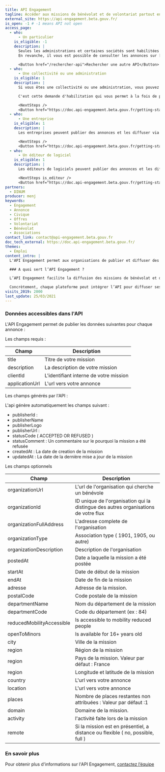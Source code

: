 ```yaml
---
title: API Engagement
tagline: Accéder aux missions de bénévolat et de volontariat partout en France
external_site: https://api-engagement.beta.gouv.fr/
is_open: -1 # -1 means API not open
access_page:
  - who:
      - Un particulier
    is_eligible: -1
    description: |
      Seules les administrations et certaines sociétés sont habilitées à publier leurs annonces sur l'API Engagement.
      En revanche, il vous est possible de consulter les annonces sur [JeVeuxAider.gouv.fr](https://www.jeveuxaider.gouv.fr/) ou [le portail Service Civique](https://www.service-civique.gouv.fr/jeunes-volontaires/?gclsrc=aw.ds)

      <Button href="/rechercher-api">Rechercher une autre API</Button>
  - who:
      - Une collectivité ou une administration
    is_eligible: 1
    description: |
      Si vous êtes une collectivité ou une administration, vous pouvez remplir une demande d’habilitation à l’API Engagement vous-même pour l'entité que vous représentez.

      C'est cette demande d'habilitation qui vous permet à la fois de poster des annonces, ou de diffuser un flux d'annonces.

      <NextSteps />
      <Button href="https://doc.api-engagement.beta.gouv.fr/getting-started/create-your-account">Demander un accès</Button>
  - who:
      - Une entreprise
    is_eligible: 1
    description: |
      Les entreprises peuvent publier des annonces et les diffuser via l'API Engagement.

      <NextSteps />
      <Button href="https://doc.api-engagement.beta.gouv.fr/getting-started/create-your-account">Demander un accès</Button>
  - who:
      - Un éditeur de logiciel
    is_eligible: 1
    description: |
      Les éditeurs de logiciels peuvent publier des annonces et les diffuser via l'API Engagement.

      <NextSteps is_editeur />
      <Button href="https://doc.api-engagement.beta.gouv.fr/getting-started/create-your-account">Demander un accès</Button>
partners:
  - DINUM
producer: menj
keywords:
  - Engagement
  - Annonce
  - Civique
  - Offres
  - Volontariat
  - Bénévolat
  - Associations
contact_link: contact@api-engagement.beta.gouv.fr
doc_tech_external: https://doc.api-engagement.beta.gouv.fr/
themes:
  - Emploi
content_intro: |
  L'API Engagement permet aux organisations de publier et diffuser des annonces de bénévolat et de volontariat.

  ### A quoi sert l’API Engagement ?

  L’API Engagement facilite la diffusion des missions de bénévolat et de volontariat partout en France. C’est un service public numérique gratuit qui permet aux plateformes d’engagement publiques et privées de mettre en commun leurs missions. L'API permet ainsi d'augmenter la visibilité des annonces et le taux d’occupation des places offertes aux potentiels bénévoles et volontaires.

  Concrètement, chaque plateforme peut intégrer l’API pour diffuser ses missions vers les autres plateformes partenaires d'une part, et récupérer les missions disponibles sur les autres plateformes selon des critères spécifiques comme la localisation, le domaine d’action, etc. Le tableau de bord de l’API permet à chaque partenaire de configurer les flux de missions entrant/sortant et de mesurer la contribution de chaque plateforme en missions et en trafic.
visits_2019: 2000
last_update: 25/03/2021
---
```


### Données accessibles dans l'API

L'API Engagement permet de publier les données suivantes pour chaque annonce :

Les champs requis :

| Champ          | Description                            |
| -------------- | -------------------------------------- |
| title          | Titre de votre mission                 |
| description    | La description de votre mission        |
| clientId       | L'identifiant interne de votre mission |
| applicationUrl | L'url vers votre annonce               |

Les champs générés par l'API :

L'api génère automatiquement les champs suivant :

- publisherId :
- publisherName
- publisherLogo
- publisherUrl :
- statusCode ( ACCEPTED OR REFUSED )
- statusComment : Un commentaire sur le pourquoi la mission a été refusée
- createdAt : La date de creation de la mission
- updatedAt : La date de la dernière mise a jour de la mission

Les champs optionnels

| Champ                     | Description                                                                         |
| ------------------------- | ----------------------------------------------------------------------------------- |
| organizationUrl           | L'url de l'organisation qui cherche un bénévole                                     |
| organizationId            | ID unique de l'organisation qui la distingue des autres organisations de votre flux |
| organizationFullAddress   | L'adresse complete de l'organisation                                                |
| organizationType          | Association type ( 1901, 1905, ou autre)                                            |
| organizationDescription   | Description de l'organisation                                                       |
| postedAt                  | Date a laquelle la mission a été postée                                             |
| startAt                   | Date de début de la mission                                                         |
| endAt                     | Date de fin de la mission                                                           |
| adresse                   | Adresse de la mission.                                                              |
| postalCode                | Code postale de la mission                                                          |
| departmentName            | Nom du département de la mission                                                    |
| departmentCode            | Code du département (ex : 84)                                                       |
| reducedMobilityAccessible | Is accessible to mobility reduced people                                            |
| openToMinors              | Is available for 16+ years old                                                      |
| city                      | Ville de la mission                                                                 |
| region                    | Région de la mission                                                                |
| region                    | Pays de la mission. Valeur par défaut : France                                      |
| region                    | Longitude et latitude de la mission                                                 |
| country                   | L'url vers votre annonce                                                            |
| location                  | L'url vers votre annonce                                                            |
| places                    | Nombre de places restantes non attribuées : Valeur par défaut :1                    |
| domain                    | Domaine de la mission.                                                              |
| activity                  | l'activité faite lors de la mission                                                 |
| remote                    | Si la mission est en présentiel, a distance ou flexible ( no, possible, full )      |

### En savoir plus

Pour obtenir plus d'informations sur l'API Engagement, [contactez l’équipe](mailto:contact@api-engagement.beta.gouv.fr)
